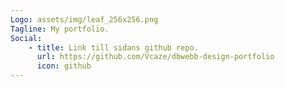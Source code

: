 ```yaml
---
Logo: assets/img/leaf_256x256.png
Tagline: My portfolio.
Social:
    - title: Link till sidans github repo.
      url: https://github.com/Vcaze/dbwebb-design-portfolio
      icon: github
---
```

